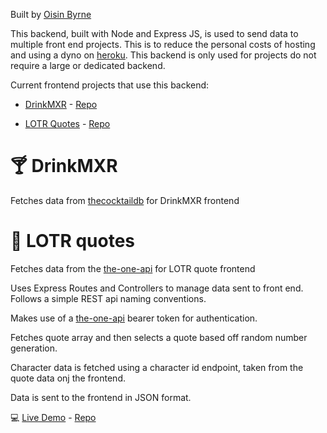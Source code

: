 Built by [Oisin Byrne](https://www.oisinbyrne.me)

This backend, built with Node and Express JS, is used to send data to multiple front end projects. This is to reduce the personal costs of hosting and using a dyno on [heroku](https://id.heroku.com). This backend is only used for projects do not require a large or dedicated backend.

Current frontend projects that use this backend:
* [DrinkMXR](https://www.drinkmxr.com/) - [Repo](https://github.com/StudiousVanilla/drinkmxr)

* [LOTR Quotes](https://hungry-goodall-28f444.netlify.app/) - [Repo](https://github.com/StudiousVanilla/api_practice_frontend)

# :cocktail: DrinkMXR

Fetches data from [thecocktaildb](https://www.thecocktaildb.com/api.php) for DrinkMXR frontend

# :ring: LOTR quotes

Fetches data from the [the-one-api](https://the-one-api.dev/) for LOTR quote frontend

Uses Express Routes and Controllers to manage data sent to front end. Follows a simple REST api naming conventions.

Makes use of a [the-one-api](https://the-one-api.dev/) bearer token for authentication.

Fetches quote array and then selects a quote based off random number generation.

Character data is fetched using a character id endpoint, taken from the quote data onj the frontend.

Data is sent to the frontend in JSON format.

:computer: [Live Demo](https://hungry-goodall-28f444.netlify.app/) - [Repo](https://github.com/StudiousVanilla/api_practice_frontend)


